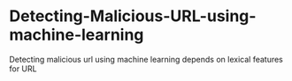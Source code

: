# Detecting-Malicious-URL-using-machine-learning
Detecting malicious url using machine learning depends on lexical features for URL 
